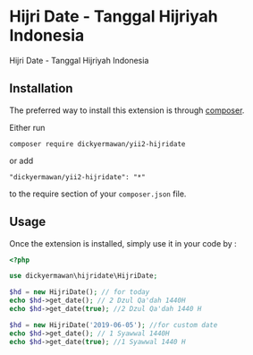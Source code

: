 Hijri Date - Tanggal Hijriyah Indonesia
=======================================
Hijri Date - Tanggal Hijriyah Indonesia

Installation
------------

The preferred way to install this extension is through [composer](http://getcomposer.org/download/).

Either run

```
composer require dickyermawan/yii2-hijridate
```

or add

```
"dickyermawan/yii2-hijridate": "*"
```

to the require section of your `composer.json` file.


Usage
-----

Once the extension is installed, simply use it in your code by  :

```php
<?php

use dickyermawan\hijridate\HijriDate;

$hd = new HijriDate(); // for today
echo $hd->get_date(); // 2 Dzul Qa'dah 1440H
echo $hd->get_date(true); //2 Dzul Qa'dah 1440 H

$hd = new HijriDate('2019-06-05'); //for custom date
echo $hd->get_date(); // 1 Syawwal 1440H
echo $hd->get_date(true); //1 Syawwal 1440 H